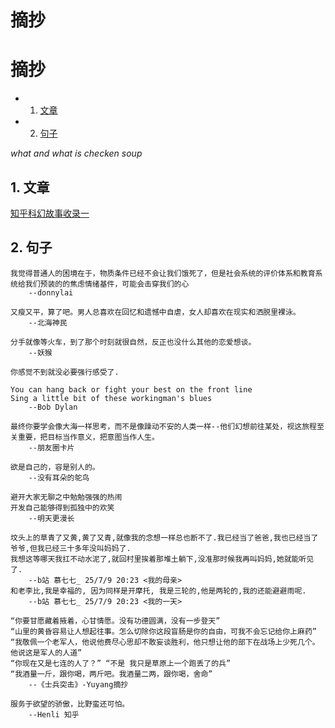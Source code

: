 <h1>摘抄</h1> 

# 摘抄

* 1. [文章](#first)
* 2. [句子](#second)

*what and what is checken soup*

## 1. <a name='first'></a> 文章


[知乎科幻故事收录一](https://www.zhihu.com/question/514743858/answer/4890118020)



## 2. <a name='second'></a> 句子

```
我觉得普通人的困境在于，物质条件已经不会让我们饿死了，但是社会系统的评价体系和教育系统给我们预装的的焦虑情绪基件，可能会击穿我们的心
    --donnylai 
```

```
又瘦又平，算了吧。男人总喜欢在回忆和遗憾中自虐，女人却喜欢在现实和洒脱里裸泳。
    --北海神民
```

```
分手就像等火车，到了那个时刻就很自然，反正也没什么其他的恋爱想谈。
    --妖猴
```

```
你感觉不到就没必要强行感受了.
```

```
You can hang back or fight your best on the front line 
Sing a little bit of these workingman's blues
    --Bob Dylan
```


```
最终你要学会像大海一样思考，而不是像躁动不安的人类一样--他们幻想前往某处，视这旅程至关重要，把目标当作意义，把意图当作人生。
    --朋友圈卡片
```

```
欲是自己的，容是别人的。
    --没有耳朵的鸵鸟
```

```
避开大家无聊之中勉勉强强的热闹
开发自己能够得到孤独中的欢笑
    --明天更漫长
```

```
坟头上的草青了又黄,黄了又青,就像我的念想一样总也断不了.我已经当了爸爸,我也已经当了爷爷,但我已经三十多年没叫妈妈了. 
我想这等哪天我扛不动水泥了,就回村里挨着那堆土躺下,没准那时候我再叫妈妈,她就能听见了.
    --b站 慕七七_ 25/7/9 20:23 <我的母亲>
和老李比,我是幸福的, 因为同样是开摩托, 我是三轮的,他是两轮的,我的还能避避雨呢.
    --b站 慕七七_ 25/7/9 20:23 <我的一天>
```

```
“你要甘愿藏着掖着，心甘情愿。没有功德圆满，没有一步登天”
“山里的黄昏容易让人想起往事。怎么切除你这段盲肠是你的自由，可我不会忘记给你上麻药”
“我敬佩一个老军人，他说他费尽心思却不敢妄谈胜利，他只想让他的部下在战场上少死几个。他说这是军人的人道”
“你现在又是七连的人了？” “不是 我只是草原上一个跑丢了的兵”
“我酒量一斤，跟你喝，两斤吧。我酒量二两，跟你喝，舍命”
    --《士兵突击》-Yuyang摘抄
```


```
服务于欲望的骄傲，比野蛮还可怕。
    --Henli 知乎
```